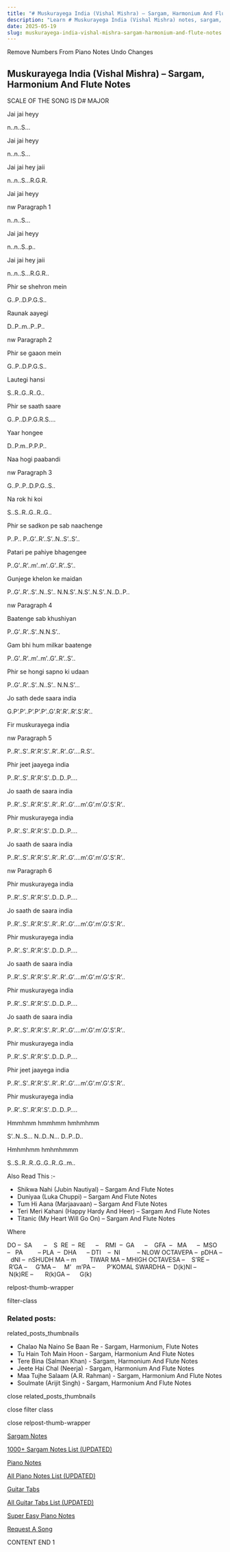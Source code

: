 ```yaml
---
title: "# Muskurayega India (Vishal Mishra) – Sargam, Harmonium And Flute Notes"
description: "Learn # Muskurayega India (Vishal Mishra) notes, sargam, harmonium notations and flute notes. Easy step-by-step tutorial for beginners."
date: 2025-05-19
slug: muskurayega-india-vishal-mishra-sargam-harmonium-and-flute-notes
---
```


Remove Numbers From Piano Notes
Undo Changes



## Muskurayega India (Vishal Mishra) – Sargam, Harmonium And Flute Notes



SCALE OF THE SONG IS D# MAJOR



Jai jai heyy



n..n..S…



Jai jai heyy



n..n..S…



Jai jai hey jaii



n..n..S…R.G.R.



Jai jai heyy



nw Paragraph 1

n..n..S…



Jai jai heyy



n..n..S..p..



Jai jai hey jaii



n..n..S…R.G.R..



Phir se shehron mein



G..P..D.P.G.S..



Raunak aayegi



D..P..m..P..P..

nw Paragraph 2



Phir se gaaon mein



G..P..D.P.G.S..



Lautegi hansi



S..R..G..R..G..



Phir se saath saare



G..P..D.P.G.R.S….



Yaar hongee



D..P.m..P.P.P..



Naa hogi paabandi



nw Paragraph 3

G..P..P..D.P.G..S..



Na rok hi koi



S..S..R..G..R..G..



Phir se sadkon pe sab naachenge



P..P.. P..G’..R’..S’..N..S’..S’..



Patari pe pahiye bhagengee



P..G’..R’..m’..m’..G’..R’..S’..



Gunjege khelon ke maidan



P..G’..R’..S’..N..S’.. N.N.S’..N.S’..N.S’..N..D..P..

nw Paragraph 4



Baatenge sab khushiyan



P..G’..R’..S’..N.N.S’..



Gam bhi hum milkar baatenge



P..G’..R’..m’..m’..G’..R’..S’..



Phir se hongi sapno ki udaan



P..G’..R’..S’..N..S’.. N.N.S’…



Jo sath dede saara india



G.P’.P’..P’.P’.P’..G’.R’.R’..R’.S’.R’..



Fir muskurayega india



nw Paragraph 5

P..R’..S’..R’.R’.S’..R’..R’..G’….R.S’..



Phir jeet jaayega india



P..R’..S’..R’.R’.S’..D..D..P….



Jo saath de saara india



P..R’..S’..R’.R’.S’..R’..R’..G’….m’.G’.m’.G’.S’.R’..



Phir muskurayega india



P..R’..S’..R’.R’.S’..D..D..P….



Jo saath de saara india



P..R’..S’..R’.R’.S’..R’..R’..G’….m’.G’.m’.G’.S’.R’..

nw Paragraph 6



Phir muskurayega india



P..R’..S’..R’.R’.S’..D..D..P….



Jo saath de saara india



P..R’..S’..R’.R’.S’..R’..R’..G’….m’.G’.m’.G’.S’.R’..



Phir muskurayega india



P..R’..S’..R’.R’.S’..D..D..P….



Jo saath de saara india



P..R’..S’..R’.R’.S’..R’..R’..G’….m’.G’.m’.G’.S’.R’..



Phir muskurayega india



P..R’..S’..R’.R’.S’..D..D..P….



Jo saath de saara india



P..R’..S’..R’.R’.S’..R’..R’..G’….m’.G’.m’.G’.S’.R’..



Phir muskurayega india



P..R’..S’..R’.R’.S’..D..D..P….



Phir jeet jaayega india



P..R’..S’..R’.R’.S’..R’..R’..G’….m’.G’.m’.G’.S’.R’..



Phir muskurayega india



P..R’..S’..R’.R’.S’..D..D..P….



Hmmhmm hmmhmm hmhmhmm



S’..N..S… N..D..N… D..P..D..



Hmhmhmm hmhmhmmm



S..S..R..R..G..G..R..G..m..



Also Read This :-



* Shikwa Nahi (Jubin Nautiyal) – Sargam And Flute Notes
* Duniyaa (Luka Chuppi) – Sargam And Flute Notes
* Tum Hi Aana (Marjaavaan) – Sargam And Flute Notes
* Teri Meri Kahani (Happy Hardy And Heer) – Sargam And Flute Notes
* Titanic (My Heart Will Go On) – Sargam And Flute Notes



Where



DO –  SA       –    S  RE  –  RE      –    RMI  –  GA      –    GFA  –   MA      –  MSO  –   PA         – PLA  –  DHA      – DTI    –  NI          – NLOW OCTAVEPA –  pDHA –  dNI –  nSHUDH MA – m        TIWAR MA – MHIGH OCTAVESA –    S’RE –     R’GA –     G’MA –     M’   m’PA –       P’KOMAL SWARDHA –  D(k)NI –       N(k)RE –       R(k)GA –      G(k)



relpost-thumb-wrapper

filter-class

### Related posts:

related_posts_thumbnails

* Chalao Na Naino Se Baan Re - Sargam, Harmonium, Flute Notes
* Tu Hain Toh Main Hoon - Sargam, Harmonium And Flute Notes
* Tere Bina (Salman Khan) - Sargam, Harmonium And Flute Notes
* Jeete Hai Chal (Neerja) - Sargam, Harmonium And Flute Notes
* Maa Tujhe Salaam (A.R. Rahman) - Sargam, Harmonium And Flute Notes
* Soulmate (Arijit Singh) - Sargam, Harmonium And Flute Notes

close related_posts_thumbnails

close filter class

close relpost-thumb-wrapper

[Sargam Notes](/sargam-notes.html)

[1000+ Sargam Notes List (UPDATED)](/all-songs-list-sargam-notes.html)

[Piano Notes](/piano-notes.html)

[All Piano Notes List (UPDATED)](/all-songs-list-piano-notes.html)

[Guitar Tabs](/guitar-tabs.html)

[All Guitar Tabs List (UPDATED)](/all-songs-list-guitar-tabs.html)

[Super Easy Piano Notes](https://studywall.in/)

[Request A Song](/request-a-song.html)

CONTENT END 1


